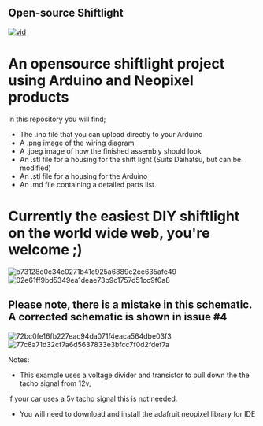 ## Open-source Shiftlight


[<img src="https://i.ibb.co/2jdfw45/vid.png" alt="vid" border="0">](https://youtu.be/9aou7hNQFXM)

# An opensource shiftlight project using Arduino and Neopixel products

In this repository you will find;
- The .ino file that you can upload directly to your Arduino 
- A .png image of the wiring diagram
- A .jpeg image of how the finished assembly should look
- An .stl file for a housing for the shift light (Suits Daihatsu, but can be modified)
- An .stl file for a housing for the Arduino
- An .md file containing a detailed parts list.

# Currently the easiest DIY shiftlight on the world wide web, you're welcome ;)

<img src="https://i.ibb.co/bNYJWM3/b73128e0c34c0271b41c925a6889e2ce635afe49.jpg" alt="b73128e0c34c0271b41c925a6889e2ce635afe49" border="0">

<img src="https://i.ibb.co/XLvMmz7/02e61ff9bd5349ea1deae73b9c1757d51cc9f0a8.png" alt="02e61ff9bd5349ea1deae73b9c1757d51cc9f0a8" border="0">


## Please note, there is a mistake in this schematic. A corrected schematic is shown in issue #4



<img src="https://i.ibb.co/GRdJRWB/72bc0fe16fb227eac94da071f4eaca564dbe03f3.png" alt="72bc0fe16fb227eac94da071f4eaca564dbe03f3" border="0">

<img src="https://i.ibb.co/vZd9W92/77c8a71d32cf7a6d5637833e3bfcc7f0d2fdef7a.jpg" alt="77c8a71d32cf7a6d5637833e3bfcc7f0d2fdef7a" border="0">


Notes:


- This example uses a voltage divider and transistor to pull down the the tacho signal from 12v,

if your car uses a 5v tacho signal this is not needed.


- You will need to download and install the adafruit neopixel library for IDE

